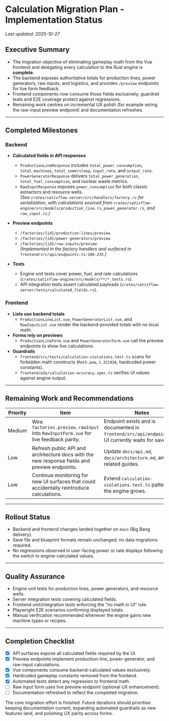 # Calculation Migration Plan - Implementation Status

_Last updated: 2025-10-27_

## Executive Summary

- The migration objective of eliminating gameplay math from the Vue frontend and delegating every calculation to the Rust engine is **complete**.
- The backend exposes authoritative totals for production lines, power generators, raw inputs, and logistics, and provides `/preview` endpoints for live form feedback.
- Frontend components now consume those fields exclusively; guardrail tests and E2E coverage protect against regressions.
- Remaining work centres on incremental UX polish (for example wiring the raw-input preview endpoint) and documentation refreshes.

---

## Completed Milestones

### Backend
- **Calculated fields in API responses**  
  - `ProductionLineResponse` includes `total_power_consumption`, `total_machines`, `total_somersloop`, `input_rate`, and `output_rate`.  
  - `PowerGeneratorResponse` delivers `total_power_generation`, `total_fuel_consumption`, and nuclear waste metrics.  
  - `RawInputResponse` exposes `power_consumption` for both classic extractors and resource wells.  
  *(See `crates/satisflow-server/src/handlers/factory.rs` for serialization, with calculations sourced from `crates/satisflow-engine/src/models/production_line.rs`, `power_generator.rs`, and `raw_input.rs`.)*

- **Preview endpoints**  
  - `/factories/{id}/production-lines/preview`  
  - `/factories/{id}/power-generators/preview`  
  - `/factories/{id}/raw-inputs/preview`  
  *(Implemented in the factory handlers and surfaced in `frontend/src/api/endpoints.ts:186-235`.)*

- **Tests**  
  - Engine unit tests cover power, fuel, and rate calculations (`crates/satisflow-engine/src/models/**/*_tests.rs`).  
  - API integration tests assert calculated payloads (`crates/satisflow-server/tests/calculated_fields.rs`).

### Frontend
- **Lists use backend totals**  
  - `ProductionLineList.vue`, `PowerGeneratorList.vue`, and `RawInputList.vue` render the backend-provided totals with no local math.
- **Forms rely on previews**  
  - `ProductionLineForm.vue` and `PowerGeneratorForm.vue` call the preview endpoints to show live calculations.
- **Guardrails**  
  - `frontend/src/tests/calculation-violations.test.ts` scans for forbidden math constructs (`Math.pow`, `1.321928`, hardcoded power constants).  
  - `frontend/e2e/calculation-accuracy.spec.ts` verifies UI values against engine output.

---

## Remaining Work and Recommendations

| Priority | Item | Notes |
|----------|------|-------|
| Medium | Wire `factories.preview.rawInput` into `RawInputForm.vue` for live feedback parity. | Endpoint exists and is documented in `frontend/src/api/endpoints.ts`; UI currently waits for save. |
| Low | Refresh public API and architecture docs with the new response fields and preview endpoints. | Update `docs/api.md`, `docs/architecture.md`, and related guides. |
| Low | Continue monitoring for new UI surfaces that could accidentally reintroduce calculations. | Extend `calculation-violations.test.ts` patterns as the engine grows. |

---

## Rollout Status

- Backend and frontend changes landed together on `main` (Big Bang delivery).
- Save file and blueprint formats remain unchanged; no data migrations required.
- No regressions observed in user-facing power or rate displays following the switch to engine-calculated values.

---

## Quality Assurance

- Engine unit tests for production lines, power generators, and resource wells.
- Server integration tests covering calculated fields.
- Frontend unit/integration tests enforcing the "no math in UI" rule.
- Playwright E2E scenarios confirming displayed totals.
- Manual verification recommended whenever the engine gains new machine types or recipes.

---

## Completion Checklist

- [x] API surfaces expose all calculated fields required by the UI.
- [x] Preview endpoints implement production-line, power-generator, and raw-input calculations.
- [x] Vue components consume backend-calculated values exclusively.
- [x] Hardcoded gameplay constants removed from the frontend.
- [x] Automated tests detect any regression to frontend math.
- [ ] Raw input form uses live preview endpoint (optional UX enhancement).
- [ ] Documentation refreshed to reflect the completed migration.

The core migration effort is finished. Future iterations should prioritise keeping documentation current, expanding automated guardrails as new features land, and polishing UX parity across forms.
